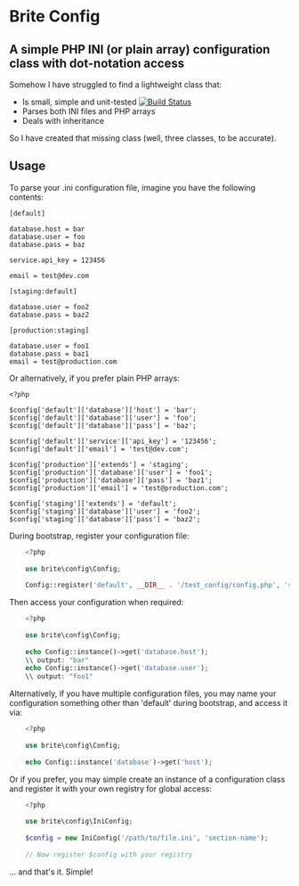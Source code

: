 Brite Config
============

A simple PHP INI (or plain array) configuration class with dot-notation access
------------------------------------------------------------------------------

Somehow I have struggled to find a lightweight class that:

* Is small, simple and unit-tested [![Build Status](https://secure.travis-ci.org/searbe/brite-config.png)](http://travis-ci.org/searbe/brite-config)
* Parses both INI files and PHP arrays
* Deals with inheritance

So I have created that missing class (well, three classes, to be accurate). 

Usage
-----

To parse your .ini configuration file, imagine you have the following contents:

    [default]
    
    database.host = bar
    database.user = foo
    database.pass = baz
    
    service.api_key = 123456
    
    email = test@dev.com
    
    [staging:default]
    
    database.user = foo2
    database.pass = baz2
    
    [production:staging]
    
    database.user = foo1
    database.pass = baz1
    email = test@production.com


Or alternatively, if you prefer plain PHP arrays:
    
    <?php
    
    $config['default']['database']['host'] = 'bar';
    $config['default']['database']['user'] = 'foo';
    $config['default']['database']['pass'] = 'baz';
    
    $config['default']['service']['api_key'] = '123456';
    $config['default']['email'] = 'test@dev.com';
    
    $config['production']['extends'] = 'staging';
    $config['production']['database']['user'] = 'foo1';
    $config['production']['database']['pass'] = 'baz1';
    $config['production']['email'] = 'test@production.com';
    
    $config['staging']['extends'] = 'default';
    $config['staging']['database']['user'] = 'foo2';
    $config['staging']['database']['pass'] = 'baz2';


During bootstrap, register your configuration file:

```php
    <?php
    
    use brite\config\Config;
    
    Config::register('default', __DIR__ . '/test_config/config.php', 'staging');
````

Then access your configuration when required:

```php
    <?php
    
    use brite\config\Config;
    
    echo Config::instance()->get('database.host');
    \\ output: "bar"
    echo Config::instance()->get('database.user');
    \\ output: "foo1"
```

Alternatively, if you have multiple configuration files, you may name your
configuration something other than 'default' during bootstrap, and access it
via:

```php
    <?php
    
    use brite\config\Config;
    
    echo Config::instance('database')->get('host');
```

Or if you prefer, you may simple create an instance of a configuration class and
register it with your own registry for global access:

```php
    <?php
    
    use brite\config\IniConfig;
    
    $config = new IniConfig('/path/to/file.ini', 'section-name');
    
    // Now register $config with your registry
```

... and that's it. Simple!

